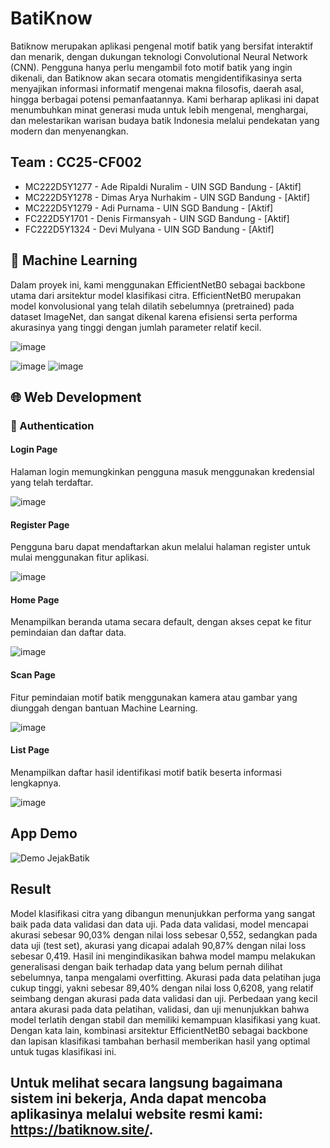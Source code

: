 # BatiKnow
Batiknow merupakan aplikasi pengenal motif batik yang bersifat interaktif dan menarik, dengan dukungan teknologi Convolutional Neural Network (CNN). Pengguna hanya perlu mengambil foto motif batik yang ingin dikenali, dan Batiknow akan secara otomatis mengidentifikasinya serta menyajikan informasi informatif mengenai makna filosofis, daerah asal, hingga berbagai potensi pemanfaatannya. Kami berharap aplikasi ini dapat menumbuhkan minat generasi muda untuk lebih mengenal, menghargai, dan melestarikan warisan budaya batik Indonesia melalui pendekatan yang modern dan menyenangkan.

## Team : CC25-CF002
- MC222D5Y1277 - Ade Ripaldi Nuralim - UIN SGD Bandung - [Aktif]
- MC222D5Y1278 - Dimas Arya Nurhakim - UIN SGD Bandung - [Aktif]
- MC222D5Y1279 - Adi Purnama - UIN SGD Bandung - [Aktif]
- FC222D5Y1701 - Denis Firmansyah - UIN SGD Bandung - [Aktif]
- FC222D5Y1324 - Devi Mulyana - UIN SGD Bandung - [Aktif]


## 🤖 Machine Learning
Dalam proyek ini, kami menggunakan EfficientNetB0 sebagai backbone utama dari arsitektur model klasifikasi citra. EfficientNetB0 merupakan model konvolusional yang telah dilatih sebelumnya (pretrained) pada dataset ImageNet, dan sangat dikenal karena efisiensi serta performa akurasinya yang tinggi dengan jumlah parameter relatif kecil.

![image](https://raw.githubusercontent.com/Synnoer/BatiKnow/refs/heads/main/assets/Cuplikan%20layar%202025-06-12%20201226.png)

![image](https://raw.githubusercontent.com/Synnoer/BatiKnow/refs/heads/main/assets/Cuplikan%20layar%202025-06-12%20201358.png)
![image](https://raw.githubusercontent.com/Synnoer/BatiKnow/refs/heads/main/assets/Cuplikan%20layar%202025-06-12%20201337.png)


## 🌐 Web Development
### 🔐 Authentication
#### Login Page

Halaman login memungkinkan pengguna masuk menggunakan kredensial yang telah terdaftar.


![image](https://raw.githubusercontent.com/Synnoer/BatiKnow/refs/heads/main/assets/Cuplikan%20layar%202025-06-12%20183709.png)

#### Register Page
Pengguna baru dapat mendaftarkan akun melalui halaman register untuk mulai menggunakan fitur aplikasi.



![image](https://raw.githubusercontent.com/Synnoer/BatiKnow/refs/heads/main/assets/Cuplikan%20layar%202025-06-12%20183918.png)

#### Home Page

Menampilkan beranda utama secara default, dengan akses cepat ke fitur pemindaian dan daftar data.


![image](http://raw.githubusercontent.com/Synnoer/BatiKnow/refs/heads/main/assets/Cuplikan%20layar%202025-06-12%20183349.png)

#### Scan Page

Fitur pemindaian motif batik menggunakan kamera atau gambar yang diunggah dengan bantuan Machine Learning.




![image](https://raw.githubusercontent.com/Synnoer/BatiKnow/refs/heads/main/assets/Cuplikan%20layar%202025-06-12%20183408.png)

#### List Page
Menampilkan daftar hasil identifikasi motif batik beserta informasi lengkapnya.



![image](https://raw.githubusercontent.com/Synnoer/BatiKnow/refs/heads/main/assets/Cuplikan%20layar%202025-06-12%20183420.png)

## App Demo

![Demo JejakBatik](https://github.com/Synnoer/BatiKnow/raw/main/assets/demo.gif)


## Result

Model klasifikasi citra yang dibangun menunjukkan performa yang sangat baik pada data validasi dan data uji. Pada data validasi, model mencapai akurasi sebesar 90,03% dengan nilai loss sebesar 0,552, sedangkan pada data uji (test set), akurasi yang dicapai adalah 90,87% dengan nilai loss sebesar 0,419. Hasil ini mengindikasikan bahwa model mampu melakukan generalisasi dengan baik terhadap data yang belum pernah dilihat sebelumnya, tanpa mengalami overfitting. Akurasi pada data pelatihan juga cukup tinggi, yakni sebesar 89,40% dengan nilai loss 0,6208, yang relatif seimbang dengan akurasi pada data validasi dan uji. Perbedaan yang kecil antara akurasi pada data pelatihan, validasi, dan uji menunjukkan bahwa model terlatih dengan stabil dan memiliki kemampuan klasifikasi yang kuat. Dengan kata lain, kombinasi arsitektur EfficientNetB0 sebagai backbone dan lapisan klasifikasi tambahan berhasil memberikan hasil yang optimal untuk tugas klasifikasi ini.

## Untuk melihat secara langsung bagaimana sistem ini bekerja, Anda dapat mencoba aplikasinya melalui website resmi kami: https://batiknow.site/.
